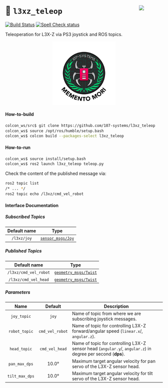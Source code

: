 <a href="https://107-systems.org/"><img align="right" src="https://raw.githubusercontent.com/107-systems/.github/main/logo/107-systems.png" width="15%"></a>
:floppy_disk: `l3xz_teleop`
===========================
[![Build Status](https://github.com/107-systems/l3xz_teleop/actions/workflows/ros2.yml/badge.svg)](https://github.com/107-systems/l3xz_teleop/actions/workflows/ros2.yml)
[![Spell Check status](https://github.com/107-systems/l3xz_teleop/actions/workflows/spell-check.yml/badge.svg)](https://github.com/107-systems/l3xz_teleop/actions/workflows/spell-check.yml)

Teleoperation for L3X-Z via PS3 joystick and ROS topics.

<p align="center">
  <a href="https://github.com/107-systems/l3xz"><img src="https://raw.githubusercontent.com/107-systems/.github/main/logo/l3xz-logo-memento-mori-github.png" width="40%"></a>
</p>

#### How-to-build
```bash
colcon_ws/src$ git clone https://github.com/107-systems/l3xz_teleop
colcon_ws$ source /opt/ros/humble/setup.bash
colcon_ws$ colcon build --packages-select l3xz_teleop
```

#### How-to-run
```bash
colcon_ws$ source install/setup.bash
colcon_ws$ ros2 launch l3xz_teleop teleop.py
```
Check the content of the published message via:
```bash
ros2 topic list
/* ... */
ros2 topic echo /l3xz/cmd_vel_robot
```

#### Interface Documentation
##### Subscribed Topics
| Default name | Type |
|:-:|:-:|
| `/l3xz/joy` | [`sensor_msgs/Joy`](http://docs.ros.org/en/api/sensor_msgs/html/msg/Joy.html) |

##### Published Topics
| Default name | Type |
|:-:|:-:|
| `/l3xz/cmd_vel_robot` | [`geometry_msgs/Twist`](http://docs.ros.org/en/api/geometry_msgs/html/msg/Twist.html) |
| `/l3xz/cmd_vel_head` | [`geometry_msgs/Twist`](http://docs.ros.org/en/api/geometry_msgs/html/msg/Twist.html) |

##### Parameters
| Name | Default | Description |
|:-:|:-:|-|
| `joy_topic` | `joy` | Name of topic from where we are subscribing joystick messages. |
| `robot_topic` | `cmd_vel_robot` | Name of topic for controlling L3X-Z forward/angular speed (`linear.x`/, `angular.z`). |
| `head_topic` | `cmd_vel_head` | Name of topic for controlling L3X-Z sensor head (`angular.y`/, `angular.z`) in degree per second (**dps**). |
| `pan_max_dps` | 10.0° | Maximum target angular velocity for pan servo of the L3X-Z sensor head. |
| `tilt_max_dps` | 10.0° | Maximum target angular velocity for tilt servo of the L3X-Z sensor head. |

